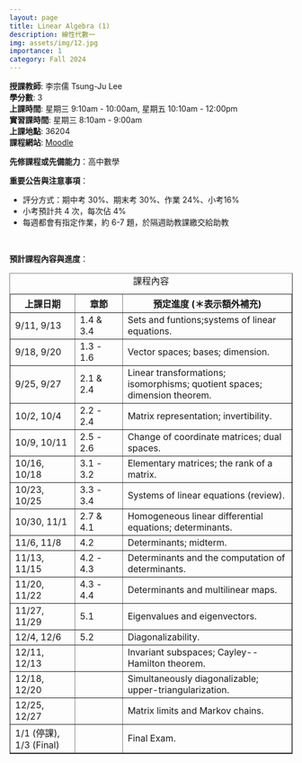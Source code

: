 ```yaml
---
layout: page
title: Linear Algebra (1) 
description: 線性代數一
img: assets/img/12.jpg
importance: 1
category: Fall 2024
---
```


<p><b>授課教師</b>: 李宗儒 Tsung-Ju Lee
<br><b>學分數</b>: 3
<br><b>上課時間</b>: 星期三 9:10am - 10:00am, 星期五 10:10am - 12:00pm
<br><b>實習課時間</b>: 星期三 8:10am - 9:00am
<br><b>上課地點</b>: 36204
<br><b>課程網站</b>: <a href="https://moodle.ncku.edu.tw/course/view.php?id=40450" target="_blank">Moodle</a>

<p><b>先修課程或先備能力</b>：高中數學</p>

<p><b>重要公告與注意事項</b>：
<ul>
<li>評分方式：期中考 30%、期末考 30%、作業 24%、小考16%</li>
<li>小考預計共 4 次，每次佔 4%</li>
<li>每週都會有指定作業，約 6-7 題，於隔週助教課繳交給助教</li>
</ul>
</p>

<p>
<br>
</p>

<p><b>預計課程內容與進度</b>：
<table border="1">
  <caption style="caption-side:top"><center>課程內容</center></caption>
  <tr>
    <th style="width:23%"> 上課日期 </th>
    <th style="width:17%"> 章節 </th>
    <th style="width:60%"><center> 預定進度 (＊表示額外補充) </center></th>
  </tr>
  <tr>
    <td>9/11, 9/13</td> 
    <td>1.4 & 3.4</td>
    <td>Sets and funtions;systems of linear equations.</td>
  </tr> 
  <tr>
    <td> 9/18, 9/20</td>
    <td> 1.3 - 1.6 </td>
    <td> Vector spaces; bases; dimension.</td>
  </tr>
  <tr>
    <td> 9/25, 9/27</td>
    <td> 2.1 & 2.4</td>
    <td> Linear transformations; isomorphisms; quotient spaces; dimension theorem.</td>
  </tr>
  <tr>
    <td> 10/2, 10/4</td>
    <td> 2.2 - 2.4 </td>
    <td> Matrix representation; invertibility.</td>
  </tr>
  <tr>
    <td> 10/9, 10/11</td>
    <td> 2.5 - 2.6 </td>
    <td> Change of coordinate matrices; dual spaces.</td>
  </tr>
  <tr>
    <td> 10/16, 10/18</td>
    <td> 3.1 - 3.2 </td>
    <td> Elementary matrices; the rank of a matrix.</td>
  </tr>
  <tr>
    <td> 10/23, 10/25</td>
    <td> 3.3 - 3.4 </td>
    <td> Systems of linear equations (review).</td>
  </tr>
  <tr>
    <td> 10/30, 11/1</td>
    <td> 2.7 & 4.1</td>
    <td> Homogeneous linear differential equations; determinants.</td>
  </tr>
  <tr>
    <td> 11/6, 11/8 </td>
    <td> 4.2 </td>
    <td> Determinants; midterm.</td>
  </tr>
  <tr>
    <td> 11/13, 11/15 </td>
    <td> 4.2 - 4.3 </td>
    <td> Determinants and the computation of determinants.</td>
  </tr>
  <tr>
    <td> 11/20, 11/22 </td>
    <td> 4.3 - 4.4 </td>
    <td> Determinants and multilinear maps.</td>
  </tr>
  <tr>
    <td> 11/27, 11/29 </td>
    <td> 5.1 </td>
    <td> Eigenvalues and eigenvectors.</td>
  </tr>
  <tr>
    <td> 12/4, 12/6 </td>
    <td> 5.2 </td>
    <td> Diagonalizability.</td>
  </tr>
  <tr>
    <td> 12/11, 12/13 </td>
    <td>  </td>
    <td> Invariant subspaces; Cayley--Hamilton theorem.</td>
  </tr>
  <tr>
    <td> 12/18, 12/20 </td>
    <td> </td>
    <td> Simultaneously diagonalizable; upper-triangularization.</td>
  </tr>
  <tr>
    <td> 12/25, 12/27 </td>
    <td> </td>
    <td> Matrix limits and Markov chains.</td>
  </tr>
  <tr>
    <td> 1/1 (停課), <br> 1/3 (Final) </td>
    <td> </td>
    <td> Final Exam.</td>
  </tr>

</table>
</p>
